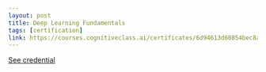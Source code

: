 ```yaml
---
layout: post
title: Deep Learning Fundamentals
tags: [certification]
link: https://courses.cognitiveclass.ai/certificates/6d94613d60854bec8a9853d92035e027
---
```


<a href="https://courses.cognitiveclass.ai/certificates/6d94613d60854bec8a9853d92035e027" target="_blank">See credential</a>
